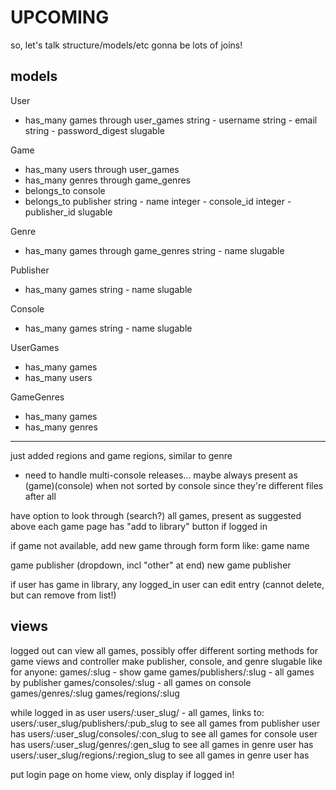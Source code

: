 UPCOMING
===

so, let's talk structure/models/etc
gonna be lots of joins!

## models
User
- has_many games through user_games
string - username
string - email
string - password_digest
slugable

Game
- has_many users through user_games
- has_many genres through game_genres
- belongs_to console
- belongs_to publisher
string - name
integer - console_id
integer - publisher_id
slugable

Genre
- has_many games through game_genres
string - name
slugable

Publisher
- has_many games
string - name
slugable

Console
- has_many games
string - name
slugable

UserGames
- has_many games
- has_many users

GameGenres
- has_many games
- has_many genres

----
just added regions and game regions, similar to genre

* need to handle multi-console releases... maybe always present as (game)(console) when not sorted by console since they're different files after all


have option to look through (search?) all games, present as suggested above
each game page has "add to library" button if logged in

if game not available, add new game through form
form like:
game name

game publisher (dropdown, incl "other" at end)
new game publisher

if user has game in library, any logged_in user can edit entry (cannot delete, but can remove from list!)

## views
logged out can view all games, possibly offer different sorting methods for game views and controller
make publisher, console, and genre slugable
like
for anyone:
games/:slug - show game
games/publishers/:slug - all games by publisher
games/consoles/:slug - all games on console
games/genres/:slug
games/regions/:slug

while logged in as user
users/:user_slug/ - all games, links to:
users/:user_slug/publishers/:pub_slug to see all games from publisher user has
users/:user_slug/consoles/:con_slug to see all games for console user has
users/:user_slug/genres/:gen_slug to see all games in genre user has
users/:user_slug/regions/:region_slug to see all games in genre user has

put login page on home view, only display if logged in!

